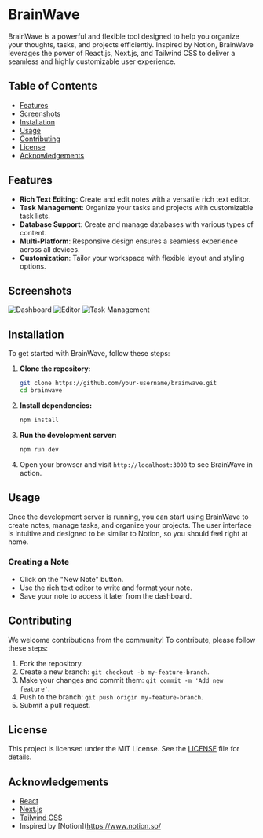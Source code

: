 # BrainWave

BrainWave is a powerful and flexible tool designed to help you organize your thoughts, tasks, and projects efficiently. Inspired by Notion, BrainWave leverages the power of React.js, Next.js, and Tailwind CSS to deliver a seamless and highly customizable user experience.

## Table of Contents

- [Features](#features)
- [Screenshots](#screenshots)
- [Installation](#installation)
- [Usage](#usage)
- [Contributing](#contributing)
- [License](#license)
- [Acknowledgements](#acknowledgements)

## Features

- **Rich Text Editing**: Create and edit notes with a versatile rich text editor.
- **Task Management**: Organize your tasks and projects with customizable task lists.
- **Database Support**: Create and manage databases with various types of content.
- **Multi-Platform**: Responsive design ensures a seamless experience across all devices.
- **Customization**: Tailor your workspace with flexible layout and styling options.

## Screenshots

![Dashboard](screenshots/dashboard.png)
![Editor](screenshots/editor.png)
![Task Management](screenshots/task_management.png)

## Installation

To get started with BrainWave, follow these steps:

1. **Clone the repository:**
   ```bash
   git clone https://github.com/your-username/brainwave.git
   cd brainwave
   ```

2. **Install dependencies:**
   ```bash
   npm install
   ```

3. **Run the development server:**
   ```bash
   npm run dev
   ```

4. Open your browser and visit `http://localhost:3000` to see BrainWave in action.

## Usage

Once the development server is running, you can start using BrainWave to create notes, manage tasks, and organize your projects. The user interface is intuitive and designed to be similar to Notion, so you should feel right at home.

### Creating a Note

- Click on the "New Note" button.
- Use the rich text editor to write and format your note.
- Save your note to access it later from the dashboard.

## Contributing

We welcome contributions from the community! To contribute, please follow these steps:

1. Fork the repository.
2. Create a new branch: `git checkout -b my-feature-branch`.
3. Make your changes and commit them: `git commit -m 'Add new feature'`.
4. Push to the branch: `git push origin my-feature-branch`.
5. Submit a pull request.

## License

This project is licensed under the MIT License. See the [LICENSE](LICENSE) file for details.

## Acknowledgements

- [React](https://reactjs.org/)
- [Next.js](https://nextjs.org/)
- [Tailwind CSS](https://tailwindcss.com/)
- Inspired by [Notion](https://www.notion.so/